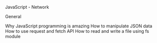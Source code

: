 JavaScript - Network

General

Why JavaScript programming is amazing
How to manipulate JSON data
How to use request and fetch API
How to read and write a file using fs module
